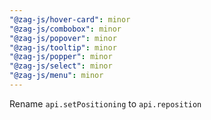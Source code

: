```yaml
---
"@zag-js/hover-card": minor
"@zag-js/combobox": minor
"@zag-js/popover": minor
"@zag-js/tooltip": minor
"@zag-js/popper": minor
"@zag-js/select": minor
"@zag-js/menu": minor
---
```


Rename `api.setPositioning` to `api.reposition`
